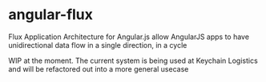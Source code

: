 angular-flux
============

Flux Application Architecture for Angular.js allow AngularJS apps to have unidirectional data flow in a single direction, in a cycle


WIP at the moment. The current system is being used at Keychain Logistics and will be refactored out into a more general usecase